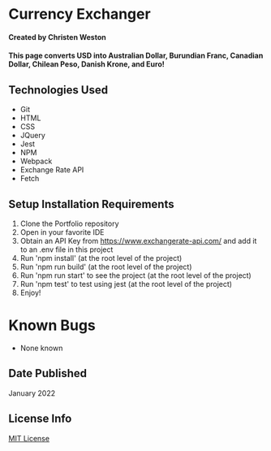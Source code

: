 # Currency Exchanger

#### Created by Christen Weston

#### This page converts USD into Australian Dollar, Burundian Franc, Canadian Dollar, Chilean Peso, Danish Krone, and Euro!

## Technologies Used

* Git
* HTML
* CSS
* JQuery
* Jest
* NPM
* Webpack
* Exchange Rate API
* Fetch

## Setup Installation Requirements

1. Clone the Portfolio repository
2. Open in your favorite IDE
3. Obtain an API Key from https://www.exchangerate-api.com/ and add it to an .env file in this project
4. Run 'npm install' (at the root level of the project)
5. Run 'npm run build' (at the root level of the project)
6. Run 'npm run start' to see the project (at the root level of the project)
7. Run 'npm test' to test using jest (at the root level of the project)
8. Enjoy!

# Known Bugs
* None known

## Date Published
January 2022

## License Info
[MIT License](https://opensource.org/licenses/MIT)